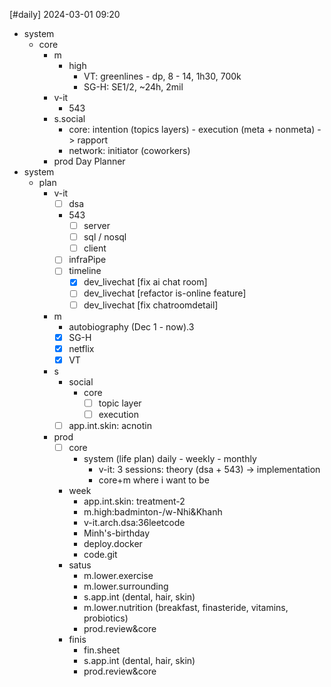 [#daily]
2024-03-01
09:20

- system
	- core
		- m
			- high
				- VT: greenlines - dp, 8 - 14, 1h30, 700k
				- SG-H: SE1/2, ~24h, 2mil
		- v-it
			- 543 
		- s.social
			- core: intention (topics layers) - execution (meta + nonmeta) -> rapport 
			- network: initiator (coworkers)
		- prod
Day Planner
- system
	- plan
		- v-it
			- [ ] dsa
			- 543
				- [ ] server
				- [ ] sql / nosql
				- [ ] client
			- [ ] infraPipe
			- [ ] timeline
				- [x] dev_livechat [fix ai chat room]
				- [ ] dev_livechat [refactor is-online feature]
				- [ ] dev_livechat [fix chatroomdetail]
		- m
			- autobiography (Dec 1 - now).3
			- [x] SG-H
			- [x] netflix
			- [x] VT
		- s
			- social
				- core
					- [ ] topic layer
					- [ ] execution
			- [ ] app.int.skin: acnotin
		- prod
			- [ ] core
				- system (life plan) daily - weekly - monthly
					- v-it: 3 sessions: theory (dsa + 543) -> implementation
					- core+m where i want to be
			- week
				- app.int.skin: treatment-2
				- m.high:badminton-/w-Nhi&Khanh
				- v-it.arch.dsa:36leetcode
				- Minh's-birthday
				- deploy.docker
				- code.git
			- satus
				- m.lower.exercise
				- m.lower.surrounding
				- s.app.int (dental, hair, skin)
				- m.lower.nutrition (breakfast, finasteride, vitamins, probiotics)
				- prod.review&core
			- finis
				- fin.sheet
				- s.app.int (dental, hair, skin)
				- prod.review&core